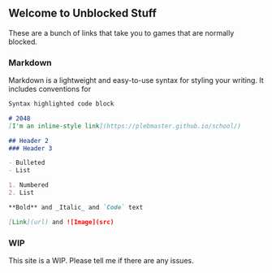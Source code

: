 ## Welcome to Unblocked Stuff

These are a bunch of links that take you to games that are normally blocked.

### Markdown

Markdown is a lightweight and easy-to-use syntax for styling your writing. It includes conventions for

```markdown
Syntax highlighted code block

# 2048
[I'm an inline-style link](https://plebmaster.github.io/school/)

## Header 2
### Header 3

- Bulleted
- List

1. Numbered
2. List

**Bold** and _Italic_ and `Code` text

[Link](url) and ![Image](src)
```



### WIP

This site is a WIP. Please tell me if there are any issues.
